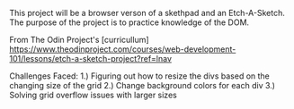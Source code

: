 This project will be a browser verson of a skethpad and an Etch-A-Sketch. The purpose of the project is to practice knowledge of the DOM. 

From The Odin Project's [curricullum]
https://www.theodinproject.com/courses/web-development-101/lessons/etch-a-sketch-project?ref=lnav


Challenges Faced: 
    1.) Figuring out how to resize the divs based on the changing size of the grid 
    2.) Change background colors for each div 
    3.) Solving grid overflow issues with larger sizes

